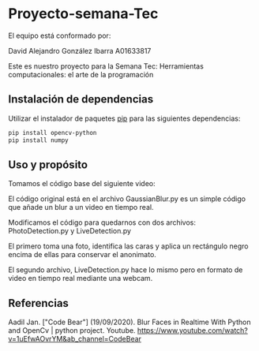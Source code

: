 # Proyecto-semana-Tec

El equipo está conformado por:

David Alejandro González Ibarra A01633817





Este es nuestro proyecto para la Semana Tec: Herramientas computacionales: el arte de la programación 

## Instalación de dependencias

Utilizar el instalador de paquetes [pip](https://pip.pypa.io/en/stable/) para las siguientes dependencias:

```bash
pip install opencv-python
pip install numpy
```

## Uso y propósito

Tomamos el código base del siguiente video:

El código original está en el archivo GaussianBlur.py es un simple código que añade un blur a un video en tiempo real.

Modificamos el código para quedarnos con dos archivos: PhotoDetection.py y LiveDetection.py

El primero toma una foto, identifica las caras y aplica un rectángulo negro encima de ellas para conservar el anonimato.

El segundo archivo, LiveDetection.py hace lo mismo pero en formato de video en tiempo real mediante una webcam. 


## Referencias
Aadil Jan. ["Code Bear"] (19/09/2020). Blur Faces in Realtime With Python and OpenCv | python project. Youtube. https://www.youtube.com/watch?v=1uEfwAOvrYM&ab_channel=CodeBear